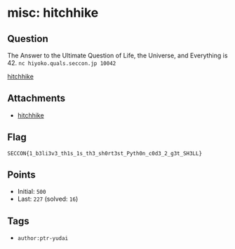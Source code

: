# misc: hitchhike
## Question
The Answer to the Ultimate Question of Life, the Universe, and Everything is 42.
`nc hiyoko.quals.seccon.jp 10042`

[hitchhike](files/hitchhike)

## Attachments
- [hitchhike](files/hitchhike)

## Flag
```
SECCON{1_b3li3v3_th1s_1s_th3_sh0rt3st_Pyth0n_c0d3_2_g3t_SH3LL}
```

## Points
- Initial: `500`
- Last: `227` (solved: `16`)

## Tags
- `author:ptr-yudai`
    